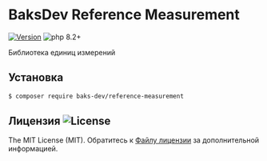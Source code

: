 # BaksDev Reference Measurement

[![Version](https://img.shields.io/badge/version-7.0.5-blue)](https://github.com/baks-dev/reference-measurement/releases)
![php 8.2+](https://img.shields.io/badge/php-min%208.1-red.svg)

Библиотека единиц измерений

## Установка

``` bash
$ composer require baks-dev/reference-measurement
```

## Лицензия ![License](https://img.shields.io/badge/MIT-green)

The MIT License (MIT). Обратитесь к [Файлу лицензии](LICENSE.md) за дополнительной информацией.
